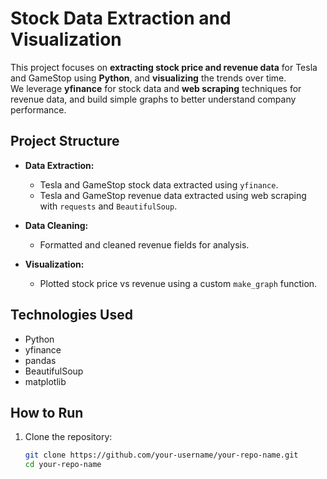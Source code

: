 # Stock Data Extraction and Visualization

This project focuses on **extracting stock price and revenue data** for Tesla and GameStop using **Python**, and **visualizing** the trends over time.  
We leverage **yfinance** for stock data and **web scraping** techniques for revenue data, and build simple graphs to better understand company performance.

## Project Structure

- **Data Extraction:**
  - Tesla and GameStop stock data extracted using `yfinance`.
  - Tesla and GameStop revenue data extracted using web scraping with `requests` and `BeautifulSoup`.
  
- **Data Cleaning:**
  - Formatted and cleaned revenue fields for analysis.

- **Visualization:**
  - Plotted stock price vs revenue using a custom `make_graph` function.

## Technologies Used

- Python
- yfinance
- pandas
- BeautifulSoup
- matplotlib

## How to Run

1. Clone the repository:
   ```bash
   git clone https://github.com/your-username/your-repo-name.git
   cd your-repo-name
